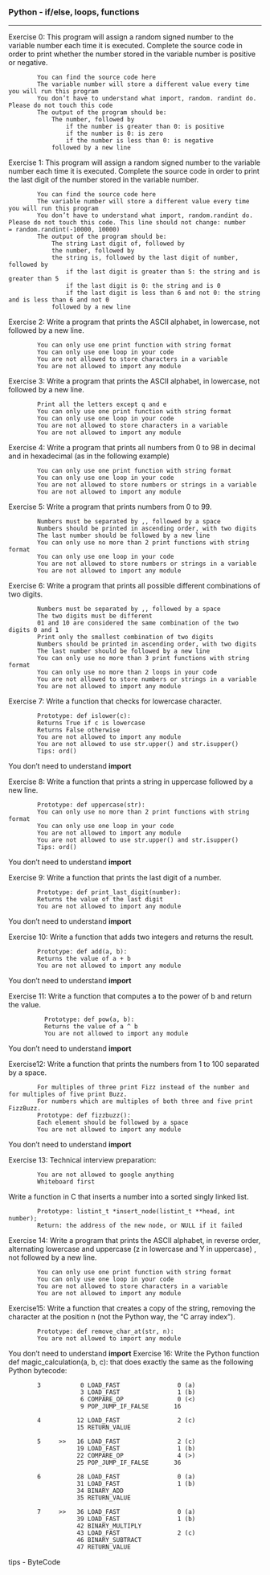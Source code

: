 ### Python - if/else, loops, functions
---
Exercise 0: This program will assign a random signed number to the variable number each time it is executed. Complete the source code in order to print whether the number stored in the variable number is positive or negative.

            You can find the source code here
            The variable number will store a different value every time you will run this program
            You don’t have to understand what import, random. randint do. Please do not touch this code
            The output of the program should be:
                The number, followed by
                    if the number is greater than 0: is positive
                    if the number is 0: is zero
                    if the number is less than 0: is negative
                followed by a new line

Exercise 1: This program will assign a random signed number to the variable number each time it is executed. Complete the source code in order to print the last digit of the number stored in the variable number.

            You can find the source code here
            The variable number will store a different value every time you will run this program
            You don’t have to understand what import, random.randint do. Please do not touch this code. This line should not change: number             = random.randint(-10000, 10000)
            The output of the program should be:
                The string Last digit of, followed by
                the number, followed by
                the string is, followed by the last digit of number, followed by
                    if the last digit is greater than 5: the string and is greater than 5
                    if the last digit is 0: the string and is 0
                    if the last digit is less than 6 and not 0: the string and is less than 6 and not 0
                followed by a new line

Exercise 2: Write a program that prints the ASCII alphabet, in lowercase, not followed by a new line.

            You can only use one print function with string format
            You can only use one loop in your code
            You are not allowed to store characters in a variable
            You are not allowed to import any module

Exercise 3: Write a program that prints the ASCII alphabet, in lowercase, not followed by a new line.

            Print all the letters except q and e
            You can only use one print function with string format
            You can only use one loop in your code
            You are not allowed to store characters in a variable
            You are not allowed to import any module

Exercise 4: Write a program that prints all numbers from 0 to 98 in decimal and in hexadecimal (as in the following example)
        
            You can only use one print function with string format
            You can only use one loop in your code
            You are not allowed to store numbers or strings in a variable
            You are not allowed to import any module

Exercise 5: Write a program that prints numbers from 0 to 99.
        
            Numbers must be separated by ,, followed by a space
            Numbers should be printed in ascending order, with two digits
            The last number should be followed by a new line
            You can only use no more than 2 print functions with string format
            You can only use one loop in your code
            You are not allowed to store numbers or strings in a variable
            You are not allowed to import any module

Exercise 6: Write a program that prints all possible different combinations of two digits.

            Numbers must be separated by ,, followed by a space
            The two digits must be different
            01 and 10 are considered the same combination of the two digits 0 and 1
            Print only the smallest combination of two digits
            Numbers should be printed in ascending order, with two digits
            The last number should be followed by a new line
            You can only use no more than 3 print functions with string format
            You can only use no more than 2 loops in your code
            You are not allowed to store numbers or strings in a variable
            You are not allowed to import any module

Exercise 7: Write a function that checks for lowercase character.

            Prototype: def islower(c):
            Returns True if c is lowercase
            Returns False otherwise
            You are not allowed to import any module
            You are not allowed to use str.upper() and str.isupper()
            Tips: ord()

  You don’t need to understand __import__

Exercise 8: Write a function that prints a string in uppercase followed by a new line.

            Prototype: def uppercase(str):
            You can only use no more than 2 print functions with string format
            You can only use one loop in your code
            You are not allowed to import any module
            You are not allowed to use str.upper() and str.isupper()
            Tips: ord()

  You don’t need to understand __import__

Exercise 9: Write a function that prints the last digit of a number.

            Prototype: def print_last_digit(number):
            Returns the value of the last digit
            You are not allowed to import any module

  You don’t need to understand __import__

Exercise 10: Write a function that adds two integers and returns the result.

            Prototype: def add(a, b):
            Returns the value of a + b
            You are not allowed to import any module
        
  You don’t need to understand __import__

Exercise 11: Write a function that computes a to the power of b and return the value.

              Prototype: def pow(a, b):
              Returns the value of a ^ b
              You are not allowed to import any module

  You don’t need to understand __import__

Exercise12: Write a function that prints the numbers from 1 to 100 separated by a space.

            For multiples of three print Fizz instead of the number and for multiples of five print Buzz.
            For numbers which are multiples of both three and five print FizzBuzz.
            Prototype: def fizzbuzz():
            Each element should be followed by a space
            You are not allowed to import any module

  You don’t need to understand __import__

Exercise 13: Technical interview preparation:

            You are not allowed to google anything
            Whiteboard first

  Write a function in C that inserts a number into a sorted singly linked list.

            Prototype: listint_t *insert_node(listint_t **head, int number);
            Return: the address of the new node, or NULL if it failed
Exercise 14: Write a program that prints the ASCII alphabet, in reverse order, alternating lowercase and uppercase (z in lowercase and Y in uppercase) , not followed by a new line.

            You can only use one print function with string format
            You can only use one loop in your code
            You are not allowed to store characters in a variable
            You are not allowed to import any module

Exercise15: Write a function that creates a copy of the string, removing the character at the position n (not the Python way, the “C array index”).

            Prototype: def remove_char_at(str, n):
            You are not allowed to import any module

  You don’t need to understand __import__
Exercise 16: Write the Python function def magic_calculation(a, b, c): that does exactly the same as the following Python bytecode:

            3           0 LOAD_FAST                0 (a)
                        3 LOAD_FAST                1 (b)
                        6 COMPARE_OP               0 (<)
                        9 POP_JUMP_IF_FALSE       16
          
            4          12 LOAD_FAST                2 (c)
                       15 RETURN_VALUE
          
            5     >>   16 LOAD_FAST                2 (c)
                       19 LOAD_FAST                1 (b)
                       22 COMPARE_OP               4 (>)
                       25 POP_JUMP_IF_FALSE       36
          
            6          28 LOAD_FAST                0 (a)
                       31 LOAD_FAST                1 (b)
                       34 BINARY_ADD
                       35 RETURN_VALUE
          
            7     >>   36 LOAD_FAST                0 (a)
                       39 LOAD_FAST                1 (b)
                       42 BINARY_MULTIPLY
                       43 LOAD_FAST                2 (c)
                       46 BINARY_SUBTRACT
                       47 RETURN_VALUE

  tips - ByteCode
